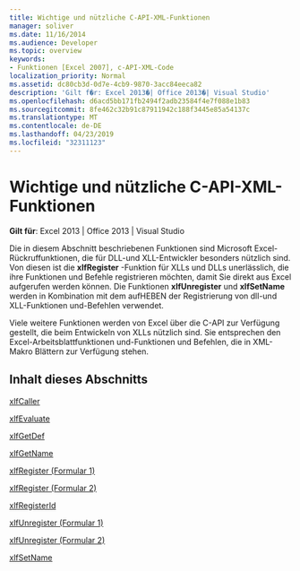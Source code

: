 ```yaml
---
title: Wichtige und nützliche C-API-XML-Funktionen
manager: soliver
ms.date: 11/16/2014
ms.audience: Developer
ms.topic: overview
keywords:
- Funktionen [Excel 2007], c-API-XML-Code
localization_priority: Normal
ms.assetid: dc80cb3d-0d7e-4cb9-9870-3acc84eeca82
description: 'Gilt f�r: Excel 2013�| Office 2013�| Visual Studio'
ms.openlocfilehash: d6acd5bb171fb2494f2adb23584f4e7f088e1b83
ms.sourcegitcommit: 8fe462c32b91c87911942c188f3445e85a54137c
ms.translationtype: MT
ms.contentlocale: de-DE
ms.lasthandoff: 04/23/2019
ms.locfileid: "32311123"
---
```

# <a name="essential-and-useful-c-api-xlm-functions"></a>Wichtige und nützliche C-API-XML-Funktionen

 **Gilt für**: Excel 2013 | Office 2013 | Visual Studio 
  
Die in diesem Abschnitt beschriebenen Funktionen sind Microsoft Excel-Rückruffunktionen, die für DLL-und XLL-Entwickler besonders nützlich sind. Von diesen ist die **xlfRegister** -Funktion für XLLs und DLLs unerlässlich, die ihre Funktionen und Befehle registrieren möchten, damit Sie direkt aus Excel aufgerufen werden können. Die Funktionen **xlfUnregister** und **xlfSetName** werden in Kombination mit dem aufHEBEN der Registrierung von dll-und XLL-Funktionen und-Befehlen verwendet. 
  
Viele weitere Funktionen werden von Excel über die C-API zur Verfügung gestellt, die beim Entwickeln von XLLs nützlich sind. Sie entsprechen den Excel-Arbeitsblattfunktionen und-Funktionen und Befehlen, die in XML-Makro Blättern zur Verfügung stehen.
  
## <a name="in-this-section"></a>Inhalt dieses Abschnitts

[xlfCaller](xlfcaller.md)
  
[xlfEvaluate](xlfevaluate.md)
  
[xlfGetDef](xlfgetdef.md)
  
[xlfGetName](xlfgetname.md)
  
[xlfRegister (Formular 1)](xlfregister-form-1.md)
  
[xlfRegister (Formular 2)](xlfregister-form-2.md)
  
[xlfRegisterId](xlfregisterid.md)
  
[xlfUnregister (Formular 1)](xlfunregister-form-1.md)
  
[xlfUnregister (Formular 2)](xlfunregister-form-2.md)
  
[xlfSetName](xlfsetname.md)
  

